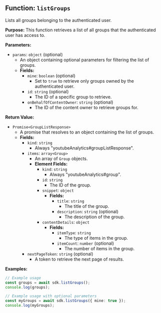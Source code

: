 ## Function: `listGroups`

Lists all groups belonging to the authenticated user.

**Purpose:**
This function retrieves a list of all groups that the authenticated user has access to.

**Parameters:**

- `params`: `object` (optional)
  - An object containing optional parameters for filtering the list of groups.
  - **Fields:**
    - `mine`: `boolean` (optional)
      - Set to `true` to retrieve only groups owned by the authenticated user.
    - `id`: `string` (optional)
      - The ID of a specific group to retrieve.
    - `onBehalfOfContentOwner`: `string` (optional)
      - The ID of the content owner to retrieve groups for.

**Return Value:**

- `Promise<GroupListResponse>`
  - A promise that resolves to an object containing the list of groups.
  - **Fields:**
    - `kind`: `string`
      - Always "youtubeAnalytics#groupListResponse".
    - `items`: `array<Group>`
      - An array of `Group` objects.
      - **Element Fields:**
        - `kind`: `string`
          - Always "youtubeAnalytics#group".
        - `id`: `string`
          - The ID of the group.
        - `snippet`: `object`
          - **Fields:**
            - `title`: `string`
              - The title of the group.
            - `description`: `string` (optional)
              - The description of the group.
        - `contentDetails`: `object`
          - **Fields:**
            - `itemType`: `string`
              - The type of items in the group.
            - `itemCount`: `number` (optional)
              - The number of items in the group.
    - `nextPageToken`: `string` (optional)
      - A token to retrieve the next page of results.

**Examples:**

```typescript
// Example usage
const groups = await sdk.listGroups();
console.log(groups);

// Example usage with optional parameters
const myGroups = await sdk.listGroups({ mine: true });
console.log(myGroups);
```